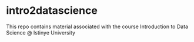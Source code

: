 # intro2datascience
This repo contains material associated with the course Introduction to Data Science @ Istinye University
